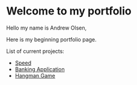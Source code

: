 # Welcome to my portfolio
Hello my name is Andrew Olsen,

Here is my beginning portfolio page.

List of current projects:
- [Speed](https://github.com/hywayman/Portfolio/tree/main/Speed-main)
- [Banking Application](https://github.com/hywayman/Portfolio/tree/main/Group1_BankApp-main)
- [Hangman Game](https://github.com/hywayman/Portfolio/tree/main/Group-1-hangman-main)

